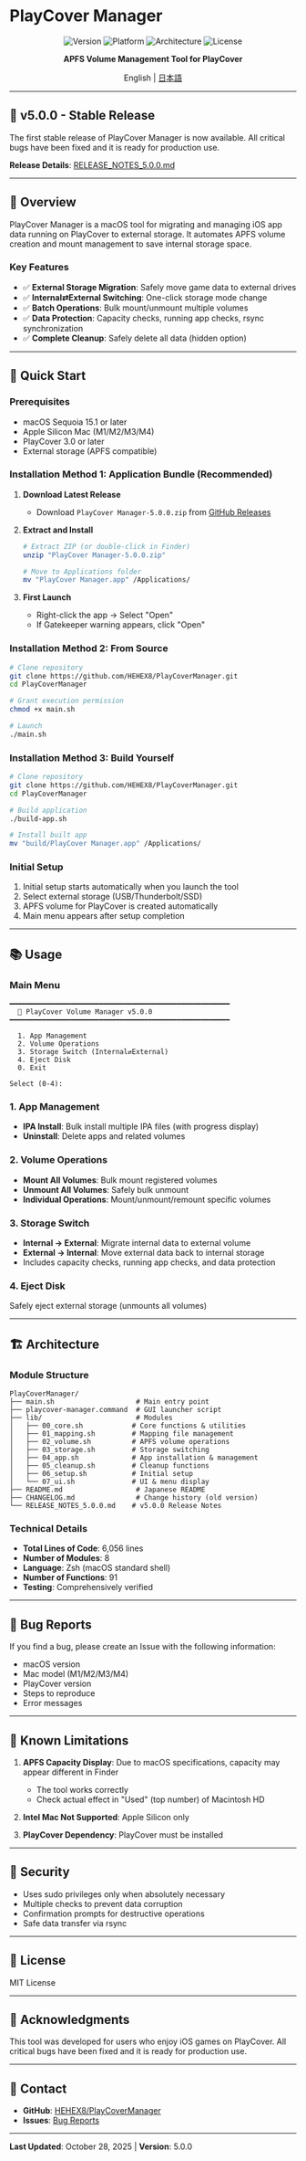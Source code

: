 # PlayCover Manager

<div align="center">

![Version](https://img.shields.io/badge/version-5.0.0-blue.svg)
![Platform](https://img.shields.io/badge/platform-macOS%20Sequoia%2015.1%2B-lightgrey.svg)
![Architecture](https://img.shields.io/badge/architecture-Apple%20Silicon-orange.svg)
![License](https://img.shields.io/badge/license-MIT-green.svg)

**APFS Volume Management Tool for PlayCover**

English | [日本語](README.md)

</div>

---

## 🎉 v5.0.0 - Stable Release

The first stable release of PlayCover Manager is now available. All critical bugs have been fixed and it is ready for production use.

**Release Details**: [RELEASE_NOTES_5.0.0.md](RELEASE_NOTES_5.0.0.md)

---

## 📖 Overview

PlayCover Manager is a macOS tool for migrating and managing iOS app data running on PlayCover to external storage. It automates APFS volume creation and mount management to save internal storage space.

### Key Features

- ✅ **External Storage Migration**: Safely move game data to external drives
- ✅ **Internal⇄External Switching**: One-click storage mode change
- ✅ **Batch Operations**: Bulk mount/unmount multiple volumes
- ✅ **Data Protection**: Capacity checks, running app checks, rsync synchronization
- ✅ **Complete Cleanup**: Safely delete all data (hidden option)

---

## 🚀 Quick Start

### Prerequisites

- macOS Sequoia 15.1 or later
- Apple Silicon Mac (M1/M2/M3/M4)
- PlayCover 3.0 or later
- External storage (APFS compatible)

### Installation Method 1: Application Bundle (Recommended)

1. **Download Latest Release**
   - Download `PlayCover Manager-5.0.0.zip` from [GitHub Releases](https://github.com/HEHEX8/PlayCoverManager/releases)

2. **Extract and Install**
   ```bash
   # Extract ZIP (or double-click in Finder)
   unzip "PlayCover Manager-5.0.0.zip"
   
   # Move to Applications folder
   mv "PlayCover Manager.app" /Applications/
   ```

3. **First Launch**
   - Right-click the app → Select "Open"
   - If Gatekeeper warning appears, click "Open"

### Installation Method 2: From Source

```bash
# Clone repository
git clone https://github.com/HEHEX8/PlayCoverManager.git
cd PlayCoverManager

# Grant execution permission
chmod +x main.sh

# Launch
./main.sh
```

### Installation Method 3: Build Yourself

```bash
# Clone repository
git clone https://github.com/HEHEX8/PlayCoverManager.git
cd PlayCoverManager

# Build application
./build-app.sh

# Install built app
mv "build/PlayCover Manager.app" /Applications/
```

### Initial Setup

1. Initial setup starts automatically when you launch the tool
2. Select external storage (USB/Thunderbolt/SSD)
3. APFS volume for PlayCover is created automatically
4. Main menu appears after setup completion

---

## 📚 Usage

### Main Menu

```
━━━━━━━━━━━━━━━━━━━━━━━━━━━━━━━━━━━━━━━━━━━━━━━━━━━━━━
  📱 PlayCover Volume Manager v5.0.0
━━━━━━━━━━━━━━━━━━━━━━━━━━━━━━━━━━━━━━━━━━━━━━━━━━━━━━

  1. App Management
  2. Volume Operations
  3. Storage Switch (Internal⇄External)
  4. Eject Disk
  0. Exit

Select (0-4):
```

### 1. App Management

- **IPA Install**: Bulk install multiple IPA files (with progress display)
- **Uninstall**: Delete apps and related volumes

### 2. Volume Operations

- **Mount All Volumes**: Bulk mount registered volumes
- **Unmount All Volumes**: Safely bulk unmount
- **Individual Operations**: Mount/unmount/remount specific volumes

### 3. Storage Switch

- **Internal → External**: Migrate internal data to external volume
- **External → Internal**: Move external data back to internal storage
- Includes capacity checks, running app checks, and data protection

### 4. Eject Disk

Safely eject external storage (unmounts all volumes)

---

## 🏗️ Architecture

### Module Structure

```
PlayCoverManager/
├── main.sh                    # Main entry point
├── playcover-manager.command  # GUI launcher script
├── lib/                       # Modules
│   ├── 00_core.sh            # Core functions & utilities
│   ├── 01_mapping.sh         # Mapping file management
│   ├── 02_volume.sh          # APFS volume operations
│   ├── 03_storage.sh         # Storage switching
│   ├── 04_app.sh             # App installation & management
│   ├── 05_cleanup.sh         # Cleanup functions
│   ├── 06_setup.sh           # Initial setup
│   └── 07_ui.sh              # UI & menu display
├── README.md                  # Japanese README
├── CHANGELOG.md               # Change history (old version)
└── RELEASE_NOTES_5.0.0.md    # v5.0.0 Release Notes
```

### Technical Details

- **Total Lines of Code**: 6,056 lines
- **Number of Modules**: 8
- **Language**: Zsh (macOS standard shell)
- **Number of Functions**: 91
- **Testing**: Comprehensively verified

---

## 🐛 Bug Reports

If you find a bug, please create an Issue with the following information:

- macOS version
- Mac model (M1/M2/M3/M4)
- PlayCover version
- Steps to reproduce
- Error messages

---

## 📝 Known Limitations

1. **APFS Capacity Display**: Due to macOS specifications, capacity may appear different in Finder
   - The tool works correctly
   - Check actual effect in "Used" (top number) of Macintosh HD

2. **Intel Mac Not Supported**: Apple Silicon only

3. **PlayCover Dependency**: PlayCover must be installed

---

## 🔐 Security

- Uses sudo privileges only when absolutely necessary
- Multiple checks to prevent data corruption
- Confirmation prompts for destructive operations
- Safe data transfer via rsync

---

## 📜 License

MIT License

---

## 🙏 Acknowledgments

This tool was developed for users who enjoy iOS games on PlayCover.
All critical bugs have been fixed and it is ready for production use.

---

## 📮 Contact

- **GitHub**: [HEHEX8/PlayCoverManager](https://github.com/HEHEX8/PlayCoverManager)
- **Issues**: [Bug Reports](https://github.com/HEHEX8/PlayCoverManager/issues)

---

**Last Updated**: October 28, 2025 | **Version**: 5.0.0
